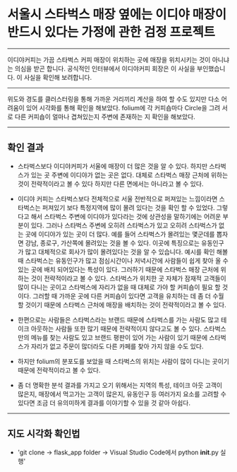# 서울시 스타벅스 매장 옆에는 이디야 매장이 반드시 있다는 가정에 관한 검정 프로젝트

---

이디야커피는 가끔 스타벅스 커피 매장이 위치하는 곳에 매장을 위치시키는 것이 아니냐는 의심을 받곤 합니다.
공식적인 인터뷰에서 이디야커피 회장은 이 사실을 부인했습니다.
이 사실을 확인해 보려합니다.

---

위도와 경도를 클러스터링을 통해 가까운 거리끼리 계산을 하여 할 수도 있지만 다소 어려움이 있어 시각화를 통해 확인을 해보았다. 
folium에 각 커피숍마다 Circle을 그려 서로 다른 커피숍이 얼마나 겹쳐있는지 주변에 존재하는 지 확인을 해보았다.

---

## **확인 결과**
- 스타벅스보다 이디야커피가 서울에 매장이 더 많은 것을 알 수 있다. 하지만 스타벅스가 있는 곳 주변에 이디야가 없는 곳은 없다.
대체로 스타벅스 매장 근처에 위하는 것이 전략적이라고 볼 수 있다 하지만 다른 면에서는 아니라고 볼 수 있다.

- 이디야 커피는 스타벅스보다 전체적으로 서울 전반적으로 퍼져있는 느낌이라면 스타벅스는 퍼져있기 보다 특정지역에 많이 몰려 있다는 것을 확인 할 수 있었다. 그렇다고 해서 스타벅스 주변에 이디야가 있다라는 것에 상관성을 말하기에는 어려운 부분이 있다. 
그러나 스타벅스 주변에 오히려 스타벅스가 있고 오히려 스타벅스가 없는 곳에 이디야가 있는 곳이 더 많다.
예를 들어 스타벅스가 몰려있는 몇군데를 뽑자면 강남, 종로구, 가산쪽에 몰려있는 것을 볼 수 있다. 이곳에 특징으로는 유동인구가 많고 대체적으로 회사가 많이 몰려있다는 것을 알 수 있습니다.
예시를 확인 해볼 때 스타벅스는 유동인구가 많고 점심시간이나 저녁시간에 사람들이 쉽게 찾아 올 수 있는 곳에 배치 되어있다는 특성이 있다. 
그러하기 때문에 스타벅스 매장 근처에 위하는 것이 전략적이라고 볼 수 있다.
스타벅스가 위치한 곳 자체가 잠재적 고객들이 많이 다니는 곳이고 스타벅스에 자리가 없을 때 대체로 가야 할 커피숍이 필요 할 것이다. 그러할 때 가까운 곳에 다른 커피숍이 있다면 고객을 유치하는 데 좀 더 수월 할 것이기 때문에 스타벅스 근처에 매장을 배치하는 것이 전략적이라고 볼 수 있다.

- 한편으로는 사람들은 스타벅스라는 브랜드 때문에 스타벅스를 가는 사람도 많고 테이크 아웃하는 사람들 또한 많기 때문에 전략적이지 않다고도 볼 수 있다. 스타벅스만의 메뉴를 찾는 사람도 있고 브랜드 평판이 있어 가는 사람이 있기 때문에 스타벅스가 자리가 없고 주문이 많더라도 다른 카페를 찾아 가지 않을 수도 있다. 

- 하지만 folium의 분포도를 보았을 때 스타벅스의 위치는 사람이 많이 다니는 곳이기 때문에 전략적이라고 볼 수 있다. 


- 좀 더 명확한 분석 결과를 가지고 오기 위해서는 지역의 특성, 테이크 아웃 고객이 많은지, 매장에서 먹고가는 고객이 많은지, 유동인구 등 여러가지 요소를 고려할 수 있다면 조금 더 유의미하게 결과를 이야기할 수 있을 것 같아 아쉽다.

--- 

## **지도 시각화 확인법**

- 'git clone -> flask_app folder -> Visual Studio Code에서 python __init__.py 실행'
